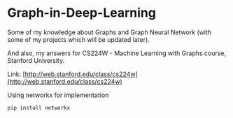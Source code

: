 # Graph-in-Deep-Learning
 Some of my knowledge about Graphs and Graph Neural Network (with some of my projects which will be updated later).

 And also, my answers for CS224W - Machine Learning with Graphs course, Stanford University.

 Link: [http://web.stanford.edu/class/cs224w](http://web.stanford.edu/class/cs224w)

 Using networkx for implementation

 ```
 pip install networkx
```